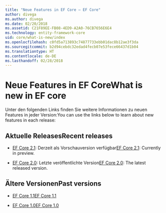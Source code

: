 ```yaml
---
title: "Neue Features in EF Core – EF Core"
author: divega
ms.author: divega
ms.date: 02/20/2018
ms.assetid: C21F89EE-FB08-4ED9-A2A0-76CB7656E6E4
ms.technology: entity-framework-core
uid: core/what-is-new/index
ms.openlocfilehash: c0fd5a713893c74877733ebb01dac8b12ae3f3da
ms.sourcegitcommit: b2d94cebdc32edad4fecb07e53fece66437d1b04
ms.translationtype: HT
ms.contentlocale: de-DE
ms.lasthandoff: 02/28/2018
---
```

# <a name="what-is-new-in-ef-core"></a><span data-ttu-id="11373-102">Neue Features in EF Core</span><span class="sxs-lookup"><span data-stu-id="11373-102">What is new in EF core</span></span>

<span data-ttu-id="11373-103">Unter den folgenden Links finden Sie weitere Informationen zu neuen Features in jeder Version:</span><span class="sxs-lookup"><span data-stu-id="11373-103">You can use the links below to learn about new features in each release:</span></span>

## <a name="recent-releases"></a><span data-ttu-id="11373-104">Aktuelle Releases</span><span class="sxs-lookup"><span data-stu-id="11373-104">Recent releases</span></span>

- <span data-ttu-id="11373-105">[EF Core 2.1](xref:core/what-is-new/ef-core-2.1): Derzeit als Vorschauversion verfügbar</span><span class="sxs-lookup"><span data-stu-id="11373-105">[EF Core 2.1](xref:core/what-is-new/ef-core-2.1): Currently in preview.</span></span>

- <span data-ttu-id="11373-106">[EF Core 2.0](xref:core/what-is-new/ef-core-2.0): Letzte veröffentlichte Version</span><span class="sxs-lookup"><span data-stu-id="11373-106">[EF Core 2.0](xref:core/what-is-new/ef-core-2.0): The latest released version.</span></span>

## <a name="past-versions"></a><span data-ttu-id="11373-107">Ältere Versionen</span><span class="sxs-lookup"><span data-stu-id="11373-107">Past versions</span></span>

- [<span data-ttu-id="11373-108">EF Core 1.1</span><span class="sxs-lookup"><span data-stu-id="11373-108">EF Core 1.1</span></span>](xref:core/what-is-new/ef-core-1.1)

- [<span data-ttu-id="11373-109">EF Core 1.0</span><span class="sxs-lookup"><span data-stu-id="11373-109">EF Core 1.0</span></span>](xref:core/what-is-new/ef-core-1.0)
